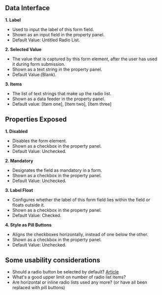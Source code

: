 ## Data Interface

**1. Label**
* Used to input the label of this form field.
* Shown as an input field in the property panel.
* Default Value: Untitled Radio List.

**2. Selected Value**
* The value that is captured by this form element, after the user has used it during form submission.
* Shown as a text string in the property panel.
* Default Value:(Blank).

**3. Items**
* The list of text strings that make up the radio list.
* Shown as a data feeder in the property panel.
* Default value: [Item one], [Item two], [Item three]

## Properties Exposed

**1. Disabled**
* Disables the form element.
* Shown as a checkbox in the property panel.
* Default Value: Unchecked.
 
**2. Mandatory**
* Designates the field as mandatory in a form.
* Shown as a checkbox in the property panel.
* Default Value: Unchecked.

**3. Label Float**
* Configures whether the label of this form field lies within the field or floats outside it.
* Shown as a checkbox in the property panel.
* Default Value: Checked.

**4. Style as Pill Buttons**
* Aligns the checkboxes horizontally, instead of one below the other.
* Shown as a checkbox in the property panel.
* Default Value: Unchecked.

## Some usability considerations
* Should a radio button be selected by default? [Article](http://www.nngroup.com/articles/radio-buttons-default-selection/)
* What's a good upper limit on number of radio list items?
* Are horizontal or inline radio lists used any more? (or have all been replaced with pill buttons)
